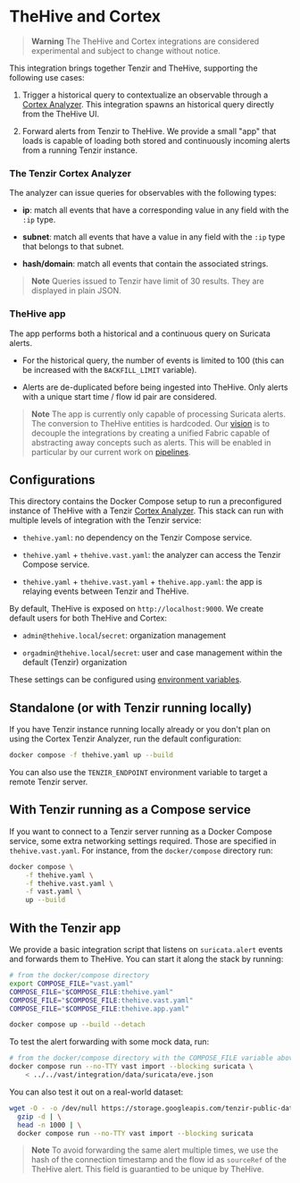 # TheHive and Cortex

> **Warning** The TheHive and Cortex integrations are considered experimental
> and subject to change without notice.

This integration brings together Tenzir and TheHive, supporting the following use
cases:

1. Trigger a historical query to contextualize an observable through a [Cortex
  Analyzer][cortex-analyzers-docs]. This integration spawns an historical query
  directly from the TheHive UI.

2. Forward alerts from Tenzir to TheHive. We provide a small "app" that loads is
  capable of loading both stored and continuously incoming alerts from a running
  Tenzir instance.

### The Tenzir Cortex Analyzer

The analyzer can issue queries for observables with the following types:

- **ip**: match all events that have a corresponding value in any field with the
  `:ip` type.

- **subnet**: match all events that have a value in any field with the `:ip` type
  that belongs to that subnet.

- **hash/domain**: match all events that contain the associated strings.

> **Note** Queries issued to Tenzir have limit of 30 results. They are displayed
> in plain JSON.

### TheHive app

The app performs both a historical and a continuous query on Suricata alerts.

- For the historical query, the number of events is limited to 100 (this can be
  increased with the `BACKFILL_LIMIT` variable).

- Alerts are de-duplicated before being ingested into TheHive. Only alerts with
  a unique start time / flow id pair are considered.

> **Note** The app is currently only capable of processing Suricata alerts. The
> conversion to TheHive entities is hardcoded. Our [vision][vision-page] is to
> decouple the integrations by creating a unified Fabric capable of abstracting
> away concepts such as alerts. This will be enabled in particular by our
> current work on [pipelines][pipeline-page].

[vision-page]: https://vast.io/docs/about/vision
[pipeline-page]: https://github.com/tenzir/vast/pull/2577

## Configurations

This directory contains the Docker Compose setup to run a preconfigured instance
of TheHive with a Tenzir [Cortex Analyzer][cortex-analyzers-docs]. This stack can
run with multiple levels of integration with the Tenzir service:

- `thehive.yaml`: no dependency on the Tenzir Compose service.

- `thehive.yaml` + `thehive.vast.yaml`: the analyzer can access the Tenzir Compose
  service.

- `thehive.yaml` + `thehive.vast.yaml` + `thehive.app.yaml`: the app is relaying
  events between Tenzir and TheHive.

By default, TheHive is exposed on `http://localhost:9000`. We create default
users for both TheHive and Cortex:

- `admin@thehive.local`/`secret`: organization management

- `orgadmin@thehive.local`/`secret`: user and case management within the default
  (Tenzir) organization

These settings can be configured using [environment
variables](../compose/thehive-env.example).

## Standalone (or with Tenzir running locally)

If you have Tenzir instance running locally already or you don't plan on using the
Cortex Tenzir Analyzer, run the default configuration:

```bash
docker compose -f thehive.yaml up --build
```

You can also use the `TENZIR_ENDPOINT` environment variable to target a remote
Tenzir server.

## With Tenzir running as a Compose service

If you want to connect to a Tenzir server running as a Docker Compose service,
some extra networking settings required. Those are specified in
`thehive.vast.yaml`. For instance, from the `docker/compose` directory run:

```bash
docker compose \
    -f thehive.yaml \
    -f thehive.vast.yaml \
    -f vast.yaml \
    up --build
```

## With the Tenzir app

We provide a basic integration script that listens on `suricata.alert` events
and forwards them to TheHive. You can start it along the stack by running:

```bash
# from the docker/compose directory
export COMPOSE_FILE="vast.yaml"
COMPOSE_FILE="$COMPOSE_FILE:thehive.yaml"
COMPOSE_FILE="$COMPOSE_FILE:thehive.vast.yaml"
COMPOSE_FILE="$COMPOSE_FILE:thehive.app.yaml"

docker compose up --build --detach
```

To test the alert forwarding with some mock data, run:
```bash
# from the docker/compose directory with the COMPOSE_FILE variable above
docker compose run --no-TTY vast import --blocking suricata \
    < ../../vast/integration/data/suricata/eve.json
```

You can also test it out on a real-world dataset:
```bash
wget -O - -o /dev/null https://storage.googleapis.com/tenzir-public-data/malware-traffic-analysis.net/2020-eve.json.gz | \
  gzip -d | \
  head -n 1000 | \
  docker compose run --no-TTY vast import --blocking suricata
```

> **Note** To avoid forwarding the same alert multiple times, we use the hash of
> the connection timestamp and the flow id as `sourceRef` of the TheHive alert.
> This field is guarantied to be unique by TheHive.

[cortex-analyzers-docs]: https://docs.thehive-project.org/cortex/

